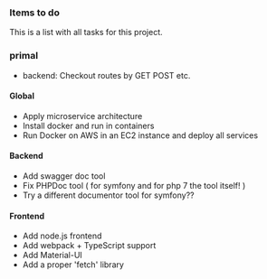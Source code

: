 
### Items to do
This is a list with all tasks for this project.

### primal
- backend: Checkout routes by GET POST etc.

#### Global
- Apply microservice architecture
- Install docker and run in containers
- Run Docker on AWS in an EC2 instance and deploy all services

#### Backend
- Add swagger doc tool
- Fix PHPDoc tool ( for symfony and for php 7 the tool itself! )
- Try a different documentor tool for symfony??

#### Frontend
- Add node.js frontend
- Add webpack + TypeScript support
- Add Material-UI
- Add a proper 'fetch' library

